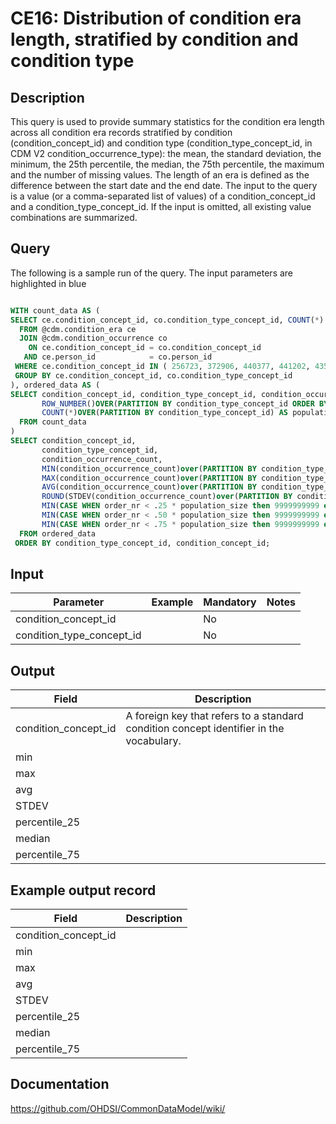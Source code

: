<!---
Group:condition era
Name:CE16 Distribution of condition era length, stratified by condition and condition type
Author:Patrick Ryan
CDM Version: 5.3
-->

# CE16: Distribution of condition era length, stratified by condition and condition type

## Description
This query is used to provide summary statistics for the condition era length across all condition era records stratified by condition (condition_concept_id) and condition type (condition_type_concept_id, in CDM V2 condition_occurrence_type): the mean, the standard deviation, the minimum, the 25th percentile, the median, the 75th percentile, the maximum and the number of missing values. The length of an era is defined as the difference between the start date and the end date. The input to the query is a value (or a comma-separated list of values) of a condition_concept_id and a condition_type_concept_id. If the input is omitted, all existing value combinations are summarized.

## Query
The following is a sample run of the query. The input parameters are highlighted in  blue

```sql

WITH count_data AS (
SELECT ce.condition_concept_id, co.condition_type_concept_id, COUNT(*) AS condition_occurrence_count
  FROM @cdm.condition_era ce
  JOIN @cdm.condition_occurrence co
    ON ce.condition_concept_id = co.condition_concept_id
   AND ce.person_id            = co.person_id
 WHERE ce.condition_concept_id IN ( 256723, 372906, 440377, 441202, 435371 )
 GROUP BY ce.condition_concept_id, co.condition_type_concept_id
), ordered_data AS (
SELECT condition_concept_id, condition_type_concept_id, condition_occurrence_count,
       ROW_NUMBER()OVER(PARTITION BY condition_type_concept_id ORDER BY condition_occurrence_count) AS order_nr,
       COUNT(*)OVER(PARTITION BY condition_type_concept_id) AS population_size
  FROM count_data
)
SELECT condition_concept_id,
       condition_type_concept_id,
       condition_occurrence_count,
       MIN(condition_occurrence_count)over(PARTITION BY condition_type_concept_id) AS min_count,
       MAX(condition_occurrence_count)over(PARTITION BY condition_type_concept_id) AS max_count,
       AVG(condition_occurrence_count)over(PARTITION BY condition_type_concept_id) AS avg_count,
       ROUND(STDEV(condition_occurrence_count)over(PARTITION BY condition_type_concept_id),0) AS stdev_count,
       MIN(CASE WHEN order_nr < .25 * population_size then 9999999999 else condition_occurrence_count END)OVER(PARTITION BY condition_type_concept_id) AS percentile_25,
       MIN(CASE WHEN order_nr < .50 * population_size then 9999999999 else condition_occurrence_count END)OVER(PARTITION BY condition_type_concept_id) AS median,
       MIN(CASE WHEN order_nr < .75 * population_size then 9999999999 else condition_occurrence_count END)OVER(PARTITION BY condition_type_concept_id) AS percentile_75
  FROM ordered_data
 ORDER BY condition_type_concept_id, condition_concept_id;
```


## Input

|  Parameter |  Example |  Mandatory |  Notes |
| --- | --- | --- | --- |
| condition_concept_id |   | No |   |
| condition_type_concept_id |   | No |   |

## Output

|  Field |  Description |
| --- | --- |
| condition_concept_id | A foreign key that refers to a standard condition concept identifier in the vocabulary. |
| min |   |
| max |   |
| avg |   |
| STDEV |   |
| percentile_25 |   |
| median |   |
| percentile_75 |   |

## Example output record

|  Field |  Description |
| --- | --- |
| condition_concept_id |   |
| min |   |
| max |   |
| avg |   |
| STDEV |   |
| percentile_25 |   |
| median |   |
| percentile_75 |   |

## Documentation
https://github.com/OHDSI/CommonDataModel/wiki/
